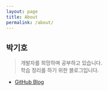 ```yaml
---
layout: page
title: About
permalink: /about/
---
```


## 박기호
> 개발자를 희망하며 공부하고 있습니다.<br>
> 학습 정리를 하기 위한 블로그입니다.

- [GitHub Blog](https://github.com/qkrrlgh519)
